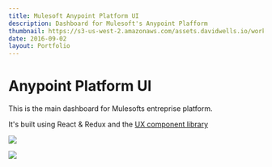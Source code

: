 ```yaml
---
title: Mulesoft Anypoint Platform UI
description: Dashboard for Mulesoft's Anypoint Plafform
thumbnail: https://s3-us-west-2.amazonaws.com/assets.davidwells.io/work/mulesoft-anypoint-dashboard-thumb.png
date: 2016-09-02
layout: Portfolio
---
```


# Anypoint Platform UI

This is the main dashboard for Mulesofts entreprise platform.

It's built using React & Redux and the [UX component library](http://davidwells.io/work/mulesoft-component-library/)

![](https://s3-us-west-2.amazonaws.com/assets.davidwells.io/work/mulesoft-anypoint-dashboard.jpg)

![](https://s3-us-west-2.amazonaws.com/assets.davidwells.io/work/mulesoft-site.jpg)

